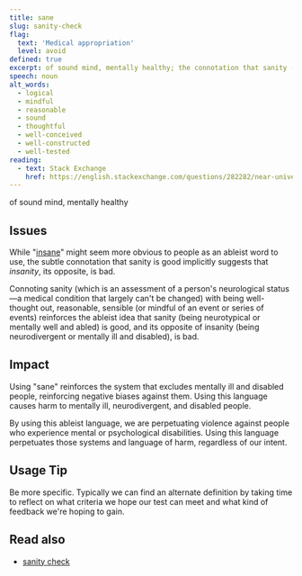 ```yaml
---
title: sane
slug: sanity-check
flag:
  text: 'Medical appropriation'
  level: avoid
defined: true
excerpt: of sound mind, mentally healthy; the connotation that sanity ((being neurotypical or mentally well and abled) is good implies that insanity (being neurodivergent or mentally ill and disabled) is bad
speech: noun
alt_words:
  - logical
  - mindful
  - reasonable
  - sound
  - thoughtful
  - well-conceived
  - well-constructed
  - well-tested
reading:
  - text: Stack Exchange
    href: https://english.stackexchange.com/questions/282282/near-universally-applicable-alternative-to-sanity-check
---
```


of sound mind, mentally healthy

## Issues

While "[insane](/definitions/insane)" might seem more obvious to people as an ableist word to use, the subtle connotation that sanity is good implicitly suggests that _insanity_, its opposite, is bad.

Connoting sanity (which is an assessment of a person's neurological status—a medical condition that largely can't be changed) with being well-thought out, reasonable, sensible (or mindful of an event or series of events) reinforces the ableist idea that sanity (being neurotypical or mentally well and abled) is good, and its opposite of insanity (being neurodivergent or mentally ill and disabled), is bad.

## Impact

Using "sane" reinforces the system that excludes mentally ill and disabled people, reinforcing negative biases against them. Using this language causes harm to mentally ill, neurodivergent, and disabled people.

By using this ableist language, we are perpetuating violence against people who experience mental or psychological disabilities. Using this language perpetuates those systems and language of harm, regardless of our intent.

## Usage Tip

Be more specific. Typically we can find an alternate definition by taking time to reflect on what criteria we hope our test can meet and what kind of feedback we're hoping to gain.

## Read also

- [sanity check](/definitions/sanity-check)
